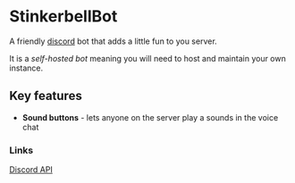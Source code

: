 StinkerbellBot
================

A friendly [discord](https://discord.com/) bot that adds a little fun to you server.

It is a *self-hosted bot* meaning you will need to host and maintain your own instance.

## Key features

* **Sound buttons** - lets anyone on the server play a sounds in the voice chat 

### Links

[Discord API](https://discordpy.readthedocs.io/en/latest/api.html)
